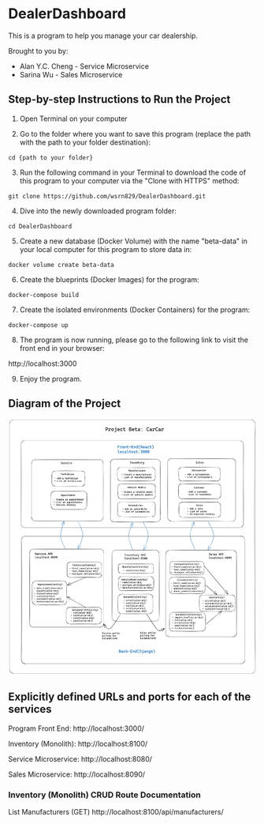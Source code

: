 # DealerDashboard

This is a program to help you manage your car dealership.

Brought to you by:

* Alan Y.C. Cheng - Service Microservice
* Sarina Wu - Sales Microservice

## Step-by-step Instructions to Run the Project

1. Open Terminal on your computer

2. Go to the folder where you want to save this program (replace the path with the path to your folder destination):

```
cd {path to your folder}
```

3. Run the following command in your Terminal to download the code of this program to your computer via the "Clone with HTTPS" method:

```
git clone https://github.com/wsrn829/DealerDashboard.git
```

4. Dive into the newly downloaded program folder:

```
cd DealerDashboard
```

5. Create a new database (Docker Volume) with the name "beta-data" in your local computer for this program to store data in:

```
docker volume create beta-data
```

6. Create the blueprints (Docker Images) for the program:

```
docker-compose build
```

7. Create the isolated environments (Docker Containers) for the program:

```
docker-compose up
```

8. The program is now running, please go to the following link to visit the front end in your browser:

http://localhost:3000

9. Enjoy the program.


## Diagram of the Project

<img src="project-beta-diagram.png"
     alt="Project Diagram"
     style="width: 700px;" />






## Explicitly defined URLs and ports for each of the services

Program Front End: http://localhost:3000/

Inventory (Monolith): http://localhost:8100/

Service Microservice: http://localhost:8080/

Sales Microservice: http://localhost:8090/


### Inventory (Monolith) CRUD Route Documentation

List Manufacturers (GET)
http://localhost:8100/api/manufacturers/



